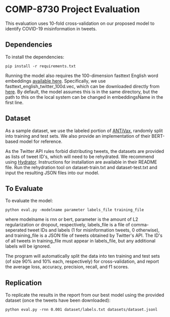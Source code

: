 COMP-8730 Project Evaluation
============================

This evaluation uses 10-fold cross-validation on our proposed model to identify COVID-19 misinformation in tweets.

Dependencies
------------
To install the dependencies:

	pip install -r requirements.txt

Running the model also requires the 100-dimension fasttext English word embeddings [available here](https://github.com/pedrada88/crossembeddings-twitter). Specifically, we use fasttext_english_twitter_100d.vec, which can be downloaded directly from [here](https://drive.google.com/drive/folders/1a9llDhoM6zD-sOKiM0AdSxDYq2-15PJD?usp=sharing).
By default, the model assumes this is in the same directory, but the path to this on the local system can be changed in embeddingsName in the first line.

Dataset
-------
As a sample dataset, we use the labeled portion of [ANTiVax](https://github.com/SakibShahriar95/ANTiVax), randomly split into training and test sets. We also provide an implementation of their BERT-based model for reference.

As the Twitter API rules forbid distributing tweets, the datasets are provided as lists of tweet ID's, which will need to be rehydrated. We recommend using [Hydrator](https://github.com/DocNow/hydrator). Instructions for installation are available in their README file. Run the rehydration tool on dataset-train.txt and dataset-test.txt and input the resulting JSON files into our model.

To Evaluate
-----------
To evaluate the model:

	python eval.py -modelname parameter labels_file training_file

where modelname is rnn or bert, parameter is the amount of L2 regularization or dropout, respectively, labels_file is a file of comma-seperated tweet IDs and labels (1 for misinformation tweets, 0 otherwise), and training_file is a JSON file of tweets obtained by Twitter's API. The ID's of all tweets in training_file must appear in labels_file, but any additional labels will be ignored.

The program will automatically split the data into ten training and test sets (of size 90% and 10% each, respectively) for cross-validation, and report the average loss, accuracy, precision, recall, and f1 scores.

Replication
-----------

To replicate the results in the report from our best model using the provided dataset (once the tweets have been downloaded):

	python eval.py -rnn 0.001 dataset/labels.txt datasets/dataset.jsonl
